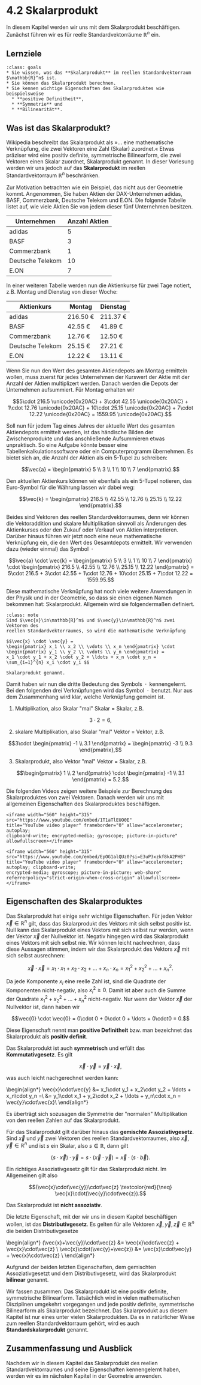 # 4.2 Skalarprodukt

In diesem Kapitel werden wir uns mit dem Skalarprodukt beschäftigen. Zunächst
führen wir es für reelle Standardvektorräume $\mathbb{R}^n$ ein.

## Lernziele

```{admonition} Lernziele 
:class: goals
* Sie wissen, was das **Skalarprodukt** im reellen Standardvektorraum $\mathbb{R}^n$ ist.
* Sie können das Skalarprodukt berechnen.
* Sie kennen wichtige Eigenschaften des Skalarproduktes wie beispielsweise
  * **positive Definitheit**,
  * **Symmetrie** und
  * **Bilinearität**.
```

## Was ist das Skalarprodukt?

Wikipedia beschreibt das Skalarprodukt als »... eine mathematische Verknüpfung,
die zwei Vektoren eine Zahl (Skalar) zuordnet.« Etwas präziser wird eine positiv
definite, symmetrische Bilinearform, die zwei Vektoren einen Skalar zuordnet,
Skalarprodukt genannt. In dieser Vorlesung werden wir uns jedoch auf das
**Skalarprodukt** im reellen Standardvektorraum $\mathbb{R}^n$ beschränken.

Zur Motivation betrachten wie ein Beispiel, das nicht aus der Geometrie kommt.
Angenommen, Sie haben Aktien der DAX-Unternehmen adidas, BASF, Commerzbank,
Deutsche Telekom und E.ON. Die folgende Tabelle listet auf, wie viele Aktien Sie
von jedem dieser fünf Unternehmen besitzen.

|Unternehmen|Anzahl Aktien|
|---|---|
|adidas|5|
|BASF|3|
|Commerzbank|1|
|Deutsche Telekom|10|
|E.ON|7|

In einer weiteren Tabelle werden nun die Aktienkurse für zwei Tage notiert, z.B.
Montag und Dienstag von dieser Woche:

|Aktienkurs|Montag|Dienstag|
|---|---|---|
|adidas|216.50 €|211.37 €|
|BASF|42.55 €|41.89 €|
|Commerzbank|12.76 €|12.50 €|
|Deutsche Telekom|25.15 €|27.21 €|
|E.ON|12.22 €|13.11 €|

Wenn Sie nun den Wert des gesamten Aktiendepots am Montag ermitteln wollen, muss
zuerst für jedes Unternehmen der Kurswert der Aktie mit der Anzahl der Aktien
multiplizert werden. Danach werden die Depots der Unternehmen aufsummiert. Für
Montag erhalten wir

$$5\cdot 216.5 \unicode{0x20AC} + 3\cdot 42.55 \unicode{0x20AC} + 1\cdot 12.76
\unicode{0x20AC} + 10\cdot 25.15 \unicode{0x20AC} + 7\cdot 12.22
\unicode{0x20AC} = 1559.95 \unicode{0x20AC}.$$

Soll nun für jedem Tag eines Jahres der aktuelle Wert des gesamten Aktiendepots
ermittelt werden, ist das händische Bilden der Zwischenprodukte und das
anschließende Aufsummieren etwas unpraktisch. So eine Aufgabe könnte besser eine
Tabellenkalkulationssoftware oder ein Computerprogramm übernehmen. Es bietet
sich an, die Anzahl der Aktien als ein 5-Tupel zu schreiben:

$$\vec{a} = \begin{pmatrix} 5 \\ 3 \\ 1 \\ 10 \\ 7 \end{pmatrix}.$$

Den aktuellen Aktienkurs können wir ebenfalls als ein 5-Tupel notieren, das
Euro-Symbol für die Währung lassen wir dabei weg:

$$\vec{k} = \begin{pmatrix} 216.5 \\ 42.55 \\ 12.76 \\ 25.15 \\ 12.22
\end{pmatrix}.$$

Beides sind Vektoren des reellen Standardvektorraumes, denn wir können die
Vektoraddition und skalare Multiplikation sinnvoll als Änderungen des
Aktienkurses oder den Zukauf oder Verkauf von Aktien interpretieren. Darüber
hinaus führen wir jetzt noch eine neue mathematische Verknüpfung ein, die den
Wert des Gesamtdepots ermittelt. Wir verwenden dazu (wieder einmal) das Symbol
$\;\cdot\;$

$$\vec{a} \cdot \vec{k} = 
\begin{pmatrix} 5 \\ 3 \\ 1 \\ 10 \\ 7 \end{pmatrix} \cdot 
\begin{pmatrix} 216.5 \\ 42.55 \\ 12.76 \\ 25.15 \\ 12.22 \end{pmatrix} =
5\cdot 216.5 + 3\cdot 42.55 + 1\cdot 12.76 + 10\cdot 25.15 + 7\cdot 12.22 = 1559.95.$$

Diese mathematische Verknüpfung hat noch viele weitere Anwendungen in der Physik
und in der Geometrie, so dass sie einen eigenen Namen bekommen hat:
Skalarprodukt. Allgemein wird sie folgendermaßen definiert.

```{admonition} Was ist ... das Skalarprodukt?
:class: note
Sind $\vec{x}\in\mathbb{R}^n$ und $\vec{y}\in\mathbb{R}^n$ zwei Vektoren des
reellen Standardvektorraumes, so wird die mathematische Verknüpfung

$$\vec{x} \cdot \vec{y} = 
\begin{pmatrix} x_1 \\ x_2 \\ \vdots \\ x_n \end{pmatrix} \cdot
\begin{pmatrix} y_1 \\ y_2 \\ \vdots \\ y_n \end{pmatrix} =
x_1 \cdot y_1 + x_2 \cdot y_2 + \ldots + x_n \cdot y_n =
\sum_{i=1}^{n} x_i \cdot y_i $$

Skalarprodukt genannt.
```

Damit haben wir nun die dritte Bedeutung des Symbols $\;\cdot\;$ kennengelernt.
Bei den folgenden drei Verknüpfungen wird das Symbol $\;\cdot\;$ benutzt. Nur
aus dem Zusammenhang wird klar, welche Verknüpfung gemeint ist.

1. Multiplikation, also Skalar "mal" Skalar = Skalar, z.B. 

$$3\cdot 2 = 6,$$

2. skalare Multiplikation, also Skalar "mal" Vektor = Vektor, z.B.

$$3\cdot \begin{pmatrix} -1 \\ 3.1 \end{pmatrix} = \begin{pmatrix} -3 \\ 9.3 \end{pmatrix},$$

3. Skalarprodukt, also Vektor "mal" Vektor = Skalar, z.B.

$$\begin{pmatrix} 1 \\ 2 \end{pmatrix} \cdot \begin{pmatrix} -1 \\ 3.1
\end{pmatrix} = 5.2.$$

Die folgenden Videos zeigen weitere Beispiele zur Berechnung des Skalarproduktes
von zwei Vektoren. Danach werden wir uns mit allgemeinen Eigenschaften des
Skalarproduktes beschäftigen.

```{dropdown} Video "Skalarprodukt" von Visual X
<iframe width="560" height="315" src="https://www.youtube.com/embed/1T1aTlEUO0E"
title="YouTube video player" frameborder="0" allow="accelerometer; autoplay;
clipboard-write; encrypted-media; gyroscope; picture-in-picture" allowfullscreen></iframe>
```

```{dropdown} Video "Skalarprodukt berechnen" von Einfach Mathe!
<iframe width="560" height="315" src="https://www.youtube.com/embed/EpOG1alQUz0?si=E3uP3xzkf8kA2PHB" 
title="YouTube video player" frameborder="0" allow="accelerometer; autoplay; clipboard-write; 
encrypted-media; gyroscope; picture-in-picture; web-share" 
referrerpolicy="strict-origin-when-cross-origin" allowfullscreen></iframe>
```

## Eigenschaften des Skalarproduktes

Das Skalarprodukt hat einige sehr wichtige Eigenschaften. Für jeden Vektor
$\vec{x}\in\mathbb{R}^n$ gilt, dass das Skalarprodukt des Vektors mit sich
selbst positiv ist. Null kann das Skalarprodukt eines Vektors mit sich selbst
nur werden, wenn der Vektor $\vec{x}$ der Nullvektor ist. Negativ hingegen wird
das Skalarprodukt eines Vektors mit sich selbst nie. Wir können leicht
nachrechnen, dass diese Aussagen stimmen, indem wir das Skalarprodukt des
Vektors $\vec{x}$ mit sich selbst ausrechnen:

$$\vec{x}\cdot\vec{x} = x_1 \cdot x_1 + x_2 \cdot x_2 + \ldots + x_n \cdot x_n =
 x_1^2 + x_2^2 + \ldots + x_n^2.$$

Da jede Komponente $x_i$ eine reelle Zahl ist, sind die Quadrate der Komponenten
nicht-negativ, also $x_i^2 \geq 0$. Damit ist aber auch die Summe der Quadrate
$x_1^2 + x_2^2 + \ldots + x_n^2$ nicht-negativ. Nur wenn der Vektor $\vec{x}$
der Nullvektor ist, dann haben wir

$$\vec{0} \cdot \vec{0} = 0\cdot 0 + 0\cdot 0 + \ldots + 0\cdot0 = 0.$$

Diese Eigenschaft nennt man **positive Definitheit** bzw. man bezeichnet das
Skalarprodukt als **positiv definit**.

Das Skalarprodukt ist auch **symmetrisch** und erfüllt das **Kommutativgesetz**. Es gilt

$$\vec{x} \cdot \vec{y} = \vec{y} \cdot \vec{x},$$

was auch leicht nachgerechnet werden kann:

\begin{align*} \vec{x}\cdot\vec{y} &= x_1\cdot y_1 + x_2\cdot y_2 + \ldots +
x_n\cdot y_n =\\
&= y_1\cdot x_1 + y_2\cdot x_2 + \ldots + y_n\cdot x_n = \vec{y}\cdot\vec{x}\\
\end{align*}

Es überträgt sich sozusagen die Symmetrie der "normalen" Multiplikation von
den reellen Zahlen auf das Skalarprodukt.

Für das Skalarprodukt gilt darüber hinaus das **gemischte Assoziativgesetz**.
Sind $\vec{x}$ und $\vec{y}$ zwei Vektoren des reellen Standardvektorraumes,
also $\vec{x}, \vec{y}\in\mathbb{R}^n$ und ist $s$ ein Skalar, also
$s\in\mathbb{R}$, dann gilt

$$(s\cdot\vec{x})\cdot\vec{y} = s\cdot (\vec{x}\cdot\vec{y}) = \vec{x}\cdot
(s\cdot\vec{b}).$$

Ein richtiges Assoziativgesetz gilt für das Skalarprodukt nicht. Im Allgemeinen
gilt also

$$(\vec{x}\cdot\vec{y})\cdot\vec{z} \textcolor{red}{\neq}
\vec{x}\cdot(\vec{y}\cdot\vec{z}).$$

Das Skalarprodukt ist **nicht assoziativ**.

Die letzte Eigenschaft, mit der wir uns in diesem Kapitel beschäftigen wollen,
ist das **Distributivgesetz**. Es gelten für alle Vektoren $\vec{x}, \vec{y},
\vec{z} \in \mathbb{R}^n$ die beiden Distributivgesetze

\begin{align*}
(\vec{x}+\vec{y})\cdot\vec{z} &= \vec{x}\cdot\vec{z} + \vec{x}\cdot\vec{z} \\
\vec{x}\cdot(\vec{y}+\vec{z}) &= \vec{x}\cdot\vec{y} + \vec{x}\cdot\vec{z} \\
\end{align*}

Aufgrund der beiden letzten Eigenschaften, dem gemischten Assoziativgesetzt und
dem Distributivgesetz, wird das Skalarprodukt **bilinear** genannt.

Wir fassen zusammen: Das Skalarprodukt ist eine positiv definite, symmetrische
Bilinearform. Tatsächlich wird in vielen mathematischen Disziplinen umgekehrt
vorgegangen und jede positiv definite, symmetrische Bilinearform als
Skalarprodukt bezeichnet. Das Skalarprodukt aus diesem Kapitel ist nur eines
unter vielen Skalarprodukten. Da es in natürlicher Weise zum reellen
Standardvektorraum gehört, wird es auch **Standardskalarprodukt** genannt.

## Zusammenfassung und Ausblick

Nachdem wir in diesem Kapitel das Skalarprodukt des reellen Standardvektorraumes
und seine Eigenschaften kennengelernt haben, werden wir es im nächsten Kapitel
in der Geometrie anwenden.